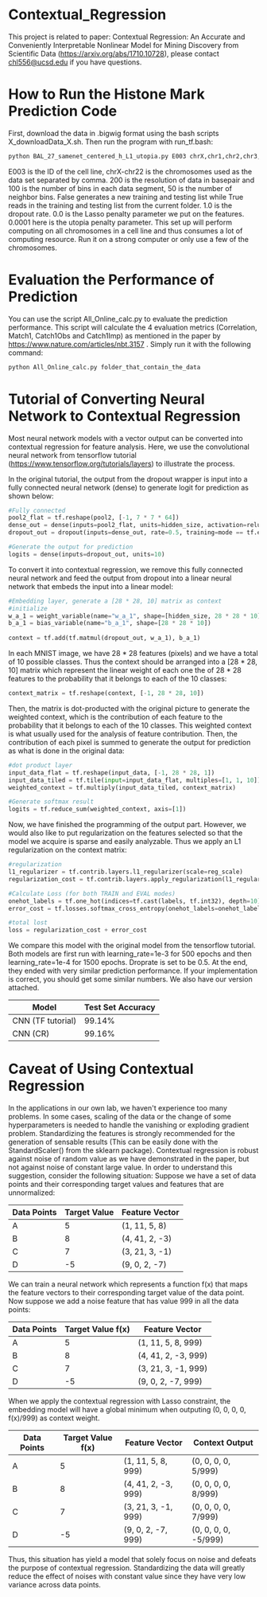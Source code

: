 # Contextual_Regression
This project is related to paper: Contextual Regression: An Accurate and Conveniently Interpretable Nonlinear Model for Mining Discovery from Scientific Data (https://arxiv.org/abs/1710.10728), please contact chl556@ucsd.edu if you have questions.

# How to Run the Histone Mark Prediction Code
First, download the data in .bigwig format using the bash scripts X_downloadData_X.sh. Then run the program with run_tf.bash: 
```bash
python BAL_27_samenet_centered_h_L1_utopia.py E003 chrX,chr1,chr2,chr3,chr4,chr5,chr6,chr7,chr8,chr9,chr10,chr11,chr12,chr13,chr14,chr15,chr16,chr17,chr18,chr19,chr20,chr21,chr22 200 100 50 False 1.0 0.0 0.0001 > result.log
```
E003 is the ID of the cell line, chrX-chr22 is the chromosomes used as the data set separated by comma. 200 is the resolution of data in basepair and 100 is the number of bins in each data segment, 50 is the number of neighbor bins. False generates a new training and testing list while True reads in the training and testing list from the current folder. 1.0 is the dropout rate. 0.0 is the Lasso penalty parameter we put on the features. 0.0001 here is the utopia penalty parameter.
This set up will perform computing on all chromosomes in a cell line and thus consumes a lot of computing resource. Run it on a strong computer or only use a few of the chromosomes.

# Evaluation the Performance of Prediction
You can use the script All_Online_calc.py to evaluate the prediction performance. This script will calculate the 4 evaluation metrics (Correlation, Match1, Catch1Obs and Catch1Imp) as mentioned in the paper by https://www.nature.com/articles/nbt.3157 . Simply run it with the following command:
```bash
python All_Online_calc.py folder_that_contain_the_data
```

# Tutorial of Converting Neural Network to Contextual Regression
Most neural network models with a vector output can be converted into contextual regression for feature analysis. Here, we use the convolutional neural network from tensorflow tutorial (https://www.tensorflow.org/tutorials/layers) to illustrate the process.

In the original tutorial, the output from the dropout wrapper is input into a fully connected neural network (dense) to generate logit for prediction as shown below:
```python
#Fully connected
pool2_flat = tf.reshape(pool2, [-1, 7 * 7 * 64])
dense_out = dense(inputs=pool2_flat, units=hidden_size, activation=relu)
dropout_out = dropout(inputs=dense_out, rate=0.5, training=mode == tf.estimator.ModeKeys.TRAIN)

#Generate the output for prediction
logits = dense(inputs=dropout_out, units=10)
```
To convert it into contextual regression, we remove this fully connected neural network and feed the output from dropout into a linear neural network that embeds the input into a linear model:
```python
#Embedding layer, generate a [28 * 28, 10] matrix as context
#initialize
w_a_1 = weight_variable(name="w_a_1", shape=[hidden_size, 28 * 28 * 10])
b_a_1 = bias_variable(name="b_a_1", shape=[28 * 28 * 10])
        
context = tf.add(tf.matmul(dropout_out, w_a_1), b_a_1)
```
In each MNIST image, we have 28 * 28 features (pixels) and we have a total of 10 possible classes. Thus the context should be arranged into a [28 * 28, 10] matrix which represent the linear weight of each one the of 28 * 28 features to the probability that it belongs to each of the 10 classes:
```python
context_matrix = tf.reshape(context, [-1, 28 * 28, 10])
```
Then, the matrix is dot-producted with the original picture to generate the weighted context, which is the contribution of each feature to the probability that it belongs to each of the 10 classes. This weighted context is what usually used for the analysis of feature contribution. Then, the contribution of each pixel is summed to generate the output for prediction as what is done in the original data:
```python
#dot product layer
input_data_flat = tf.reshape(input_data, [-1, 28 * 28, 1])
input_data_tiled = tf.tile(input=input_data_flat, multiples=[1, 1, 10])
weighted_context = tf.multiply(input_data_tiled, context_matrix)

#Generate softmax result
logits = tf.reduce_sum(weighted_context, axis=[1])
```
Now, we have finished the programming of the output part. However, we would also like to put regularization on the features selected so that the model we acquire is sparse and easily analyzable. Thus we apply an L1 regularization on the context matrix:
```python
#regularization
l1_regularizer = tf.contrib.layers.l1_regularizer(scale=reg_scale)
regularization_cost = tf.contrib.layers.apply_regularization(l1_regularizer, [context_matrix])

#Calculate Loss (for both TRAIN and EVAL modes)
onehot_labels = tf.one_hot(indices=tf.cast(labels, tf.int32), depth=10)
error_cost = tf.losses.softmax_cross_entropy(onehot_labels=onehot_labels, logits=logits)

#total lost
loss = regularization_cost + error_cost
```
We compare this model with the original model from the tensorflow tutorial. Both models are first run with learning_rate=1e-3 for 500 epochs and then learning_rate=1e-4 for 1500 epochs. Droprate is set to be 0.5. At the end, they ended with very similar prediction performance. If your implementation is correct, you should get some similar numbers. We also have our version attached.

| Model             | Test Set Accuracy |
| ----------------- | ----------------- |
| CNN (TF tutorial) | 99.14%            |
| CNN (CR)          | 99.16%            |

# Caveat of Using Contextual Regression
In the applications in our own lab, we haven't experience too many problems. In some cases, scaling of the data or the change of some hyperparameters is needed to handle the vanishing or exploding gradient problem.
Standardizing the features is strongly recommended for the generation of sensable results (This can be easily done with the StandardScaler() from the sklearn package). Contextual regression is robust against noise of random value as we have demonstrated in the paper, but not against noise of constant large value. In order to understand this suggestion, consider the following situation:
Suppose we have a set of data points and their corresponding target values and features that are unnormalized:

| Data Points | Target Value | Feature Vector |
| ----------- | ------------ | -------------- | 
| A           | 5            | (1, 11, 5, 8)  |
| B           | 8            | (4, 41, 2, -3) |
| C           | 7            | (3, 21, 3, -1) |
| D           | -5           | (9, 0, 2, -7)  |

We can train a neural network which represents a function f(x) that maps the feature vectors to their corresponding target value of the data point. Now suppose we add a noise feature that has value 999 in all the data points:

| Data Points | Target Value f(x) | Feature Vector      |
| ----------- | ----------------- | ------------------- | 
| A           | 5                 | (1, 11, 5, 8, 999)  |
| B           | 8                 | (4, 41, 2, -3, 999) |
| C           | 7                 | (3, 21, 3, -1, 999) |
| D           | -5                | (9, 0, 2, -7, 999)  |

When we apply the contextual regression with Lasso constraint, the embedding model will have a global minimum when outputing (0, 0, 0, 0, f(x)/999) as context weight.

| Data Points | Target Value f(x) | Feature Vector      | Context Output        |
| ----------- | ----------------- | ------------------- | --------------------- | 
| A           | 5                 | (1, 11, 5, 8, 999)  | (0, 0, 0, 0, 5/999)   |
| B           | 8                 | (4, 41, 2, -3, 999) | (0, 0, 0, 0, 8/999)   |
| C           | 7                 | (3, 21, 3, -1, 999) | (0, 0, 0, 0, 7/999)   |
| D           | -5                | (9, 0, 2, -7, 999)  | (0, 0, 0, 0, -5/999)  |

Thus, this situation has yield a model that solely focus on noise and defeats the purpose of contextual regression. Standardizing the data will greatly reduce the effect of noises with constant value since they have very low variance across data points.
